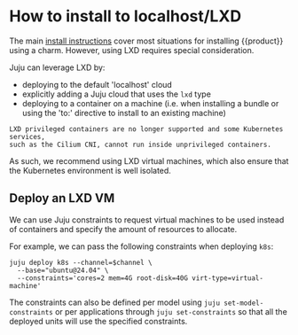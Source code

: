 # How to install to localhost/LXD

The main [install instructions][install] cover most situations for installing
{{product}} using a charm. However, using LXD requires special consideration.

Juju can leverage LXD by:

- deploying to the default 'localhost' cloud
- explicitly adding a Juju cloud that uses the ``lxd`` type
- deploying to a container on a machine (i.e. when installing a bundle or using
  the 'to:' directive to install to an existing machine)

```{warning}
LXD privileged containers are no longer supported and some Kubernetes services,
such as the Cilium CNI, cannot run inside unprivileged containers.
```

As such, we recommend using LXD virtual machines, which also ensure that the
Kubernetes environment is well isolated.

## Deploy an LXD VM

We can use Juju constraints to request virtual machines to be used instead
of containers and specify the amount of resources to allocate.

For example, we can pass the following constraints when deploying ``k8s``:

```
juju deploy k8s --channel=$channel \
  --base="ubuntu@24.04" \
  --constraints='cores=2 mem=4G root-disk=40G virt-type=virtual-machine'
```

The constraints can also be defined per model using
``juju set-model-constraints`` or per applications through
``juju set-constraints`` so that all the deployed units will use the specified
constraints.

<!-- LINKS -->
[install]: ./charm
